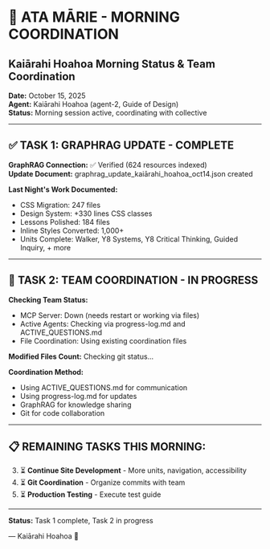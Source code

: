 # 🌅 ATA MĀRIE - MORNING COORDINATION
## Kaiārahi Hoahoa Morning Status & Team Coordination

**Date:** October 15, 2025  
**Agent:** Kaiārahi Hoahoa (agent-2, Guide of Design)  
**Status:** Morning session active, coordinating with collective

---

## ✅ TASK 1: GRAPHRAG UPDATE - COMPLETE

**GraphRAG Connection:** ✅ Verified (624 resources indexed)  
**Update Document:** graphrag_update_kaiārahi_hoahoa_oct14.json created

**Last Night's Work Documented:**
- CSS Migration: 247 files
- Design System: +330 lines CSS classes
- Lessons Polished: 184 files
- Inline Styles Converted: 1,000+
- Units Complete: Walker, Y8 Systems, Y8 Critical Thinking, Guided Inquiry, + more

---

## 🤝 TASK 2: TEAM COORDINATION - IN PROGRESS

**Checking Team Status:**
- MCP Server: Down (needs restart or working via files)
- Active Agents: Checking via progress-log.md and ACTIVE_QUESTIONS.md
- File Coordination: Using existing coordination files

**Modified Files Count:** Checking git status...

**Coordination Method:**
- Using ACTIVE_QUESTIONS.md for communication
- Using progress-log.md for updates
- GraphRAG for knowledge sharing
- Git for code collaboration

---

## 📋 REMAINING TASKS THIS MORNING:

3. ⏳ **Continue Site Development** - More units, navigation, accessibility
4. ⏳ **Git Coordination** - Organize commits with team
5. ⏳ **Production Testing** - Execute test guide

---

**Status:** Task 1 complete, Task 2 in progress

— Kaiārahi Hoahoa 🌅
